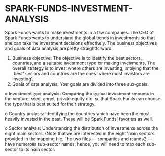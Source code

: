 # SPARK-FUNDS-INVESTMENT-ANALYSIS
Spark Funds wants to make investments in a few companies. The CEO of Spark Funds wants to understand the global trends in investments so that she can take the investment decisions effectively. 
The business objectives and goals of data analysis are pretty straightforward: 
1. Business objective: 
The objective is to identify the best sectors, countries, and a suitable investment type for making investments. The overall strategy is to invest where others are investing, implying that the 'best' sectors and countries are the ones 'where most investors are investing'. 
2. Goals of data analysis: Your goals are divided into three sub-goals:

o Investment type analysis: Comparing the typical investment amounts in the venture, seed, angel, private equity etc. so that Spark Funds can choose the type that is best suited for their strategy. 

o Country analysis: Identifying the countries which have been the most heavily invested in the past. These will be Spark Funds’ favorites as well. 

o Sector analysis: Understanding the distribution of investments across the eight main sectors. (Note that we are interested in the eight 'main sectors' provided in the mapping file. The two files — companies and rounds2 — have numerous sub-sector names; hence, you will need to map each sub-sector to its main sector. 

